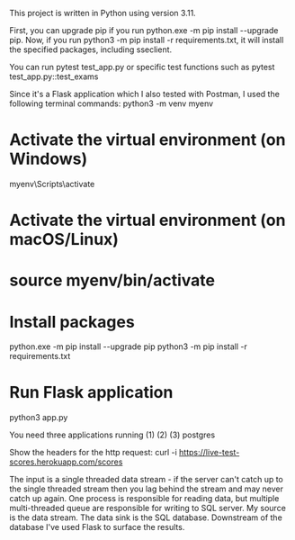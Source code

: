 This project is written in Python using version 3.11.

First, you can upgrade pip if you run python.exe -m pip install --upgrade pip. Now, if you run python3 -m pip install -r requirements.txt, it will install the specified packages, including sseclient.

You can run pytest test_app.py or specific test functions such as pytest test_app.py::test_exams

Since it's a Flask application which I also tested with Postman, I used the following terminal commands:
python3 -m venv myenv
# Activate the virtual environment (on Windows)
myenv\Scripts\activate
# Activate the virtual environment (on macOS/Linux)
# source myenv/bin/activate
# Install packages
python.exe -m pip install --upgrade pip
python3 -m pip install -r requirements.txt
# Run Flask application 
python3 app.py


You need three applications running 
(1)
(2)
(3) postgres


Show the headers for the http request:
curl -i https://live-test-scores.herokuapp.com/scores 

The input is a single threaded data stream - if the server can't catch up to the single threaded stream then you lag behind the stream and may never catch up again. One process is responsible for reading data, but multiple multi-threaded queue are responsible for writing to SQL server. My source is the data stream. The data sink is the SQL database. Downstream of the database I've used Flask to surface the results.
